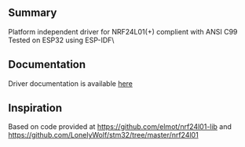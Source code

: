

## Summary
Platform independent driver for NRF24L01(+) complient with ANSI C99
Tested on ESP32 using ESP-IDF\

## Documentation
Driver documentation is available [here](https://jarpoole.github.io/NRF24L01_driver/)

## Inspiration
Based on code provided at https://github.com/elmot/nrf24l01-lib and https://github.com/LonelyWolf/stm32/tree/master/nrf24l01
